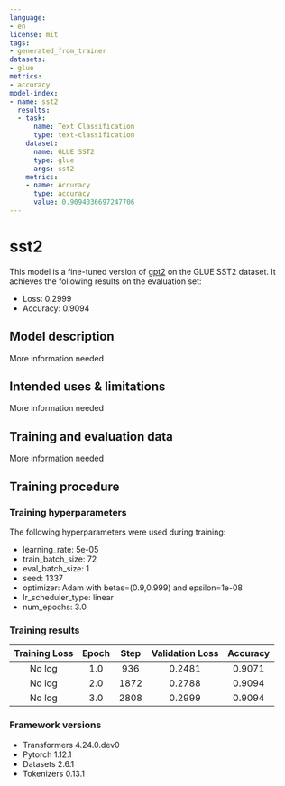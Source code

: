 ```yaml
---
language:
- en
license: mit
tags:
- generated_from_trainer
datasets:
- glue
metrics:
- accuracy
model-index:
- name: sst2
  results:
  - task:
      name: Text Classification
      type: text-classification
    dataset:
      name: GLUE SST2
      type: glue
      args: sst2
    metrics:
    - name: Accuracy
      type: accuracy
      value: 0.9094036697247706
---
```


<!-- This model card has been generated automatically according to the information the Trainer had access to. You
should probably proofread and complete it, then remove this comment. -->

# sst2

This model is a fine-tuned version of [gpt2](https://huggingface.co/gpt2) on the GLUE SST2 dataset.
It achieves the following results on the evaluation set:
- Loss: 0.2999
- Accuracy: 0.9094

## Model description

More information needed

## Intended uses & limitations

More information needed

## Training and evaluation data

More information needed

## Training procedure

### Training hyperparameters

The following hyperparameters were used during training:
- learning_rate: 5e-05
- train_batch_size: 72
- eval_batch_size: 1
- seed: 1337
- optimizer: Adam with betas=(0.9,0.999) and epsilon=1e-08
- lr_scheduler_type: linear
- num_epochs: 3.0

### Training results

| Training Loss | Epoch | Step | Validation Loss | Accuracy |
|:-------------:|:-----:|:----:|:---------------:|:--------:|
| No log        | 1.0   | 936  | 0.2481          | 0.9071   |
| No log        | 2.0   | 1872 | 0.2788          | 0.9094   |
| No log        | 3.0   | 2808 | 0.2999          | 0.9094   |


### Framework versions

- Transformers 4.24.0.dev0
- Pytorch 1.12.1
- Datasets 2.6.1
- Tokenizers 0.13.1
